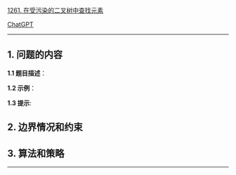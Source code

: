 [1261. 在受污染的二叉树中查找元素](https://leetcode.cn/problems/find-elements-in-a-contaminated-binary-tree)

[ChatGPT](chat.openai.com)

---

## 1. 问题的内容
**1.1 题目描述**：

**1.2 示例**：

**1.3 提示**:

## 2. 边界情况和约束


## 3. 算法和策略

---

